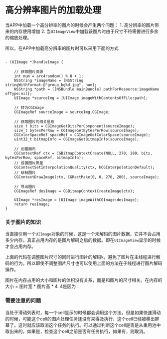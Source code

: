 #  高分辨率图片的加载处理

当APP中加载一个高分辨率的图片的时候会产生两个问题： 1. 高分辨率的图片带来的内存使用增加 2. 当`UIImageView`中加载该图片时由于尺寸不符需要进行多余的缩放处理。

所以，在APP中加载高分辨率的图片时可以采用下面的方式 

```

- (UIImage *)handleImage {

    // 获取图片资源
    int num = arc4random() % 8 + 1;
    NSString *imageName = [NSString stringWithFormat:@"group_bg%d.jpg", num];
    NSString *path = [[NSBundle mainBundle] pathForResource:imageName ofType:nil];
    UIImage *sourceImg = [UIImage imageWithContentsOfFile:path];

    // 转为CGImage 
    CGImageRef sourceImage = sourceImg.CGImage;

    // 获取图片的相关信息
    size_t bits = CGImageGetBitsPerComponent(sourceImage);
    size_t bytesPerRow = CGImageGetBytesPerRow(sourceImage);
    CGColorSpaceRef spaceRef = CGImageGetColorSpace(sourceImage);
    uint32_t bitmapInfo = CGImageGetBitmapInfo(sourceImage);

    // 创建画布
    CGContextRef ctx = CGBitmapContextCreate(NULL, 270, 280, bits, bytesPerRow, spaceRef, bitmapInfo);
    // 设置图片质量
    CGContextSetInterpolationQuality(ctx, kCGInterpolationDefault);
    // 绘制图片
    CGContextDrawImage(ctx, CGRectMake(0, 0, 270, 280), sourceImage);

    // 导出图片
    CGImageRef desImage = CGBitmapContextCreateImage(ctx);

    UIImage *resImage = [UIImage imageWithCGImage:desImage];
    return resImage;
}
```

### 关于图片的知识

当直接引用一个`UIImage`对象的时候，这是一个未解码的图片数据，它并不会占用多少内存。真正占用内存的是图片解码之后的数据。即在`UIImageView`显示的时候才会占用内存。

上面的代码在调整图片尺寸的同时进行图片的解码k，避免了图片在主线程进行解码的行为。所以即使不调整图片尺寸也可以使用上面的方法在子线程进行图片解码操作。

图片在内存占用的大小和图片的体积没有关系，而是和图片的尺寸相关。在内存的大小 = 图片宽 * 图片高 * 4. 4是因为：

### 需要注意的问题

当处于滑动列表时，每一个cell显示的时候都会调用这个方法，但是如果快速滑动的时候，可能这个cell的图片处理任务还没有来得及执行，这个cell已经被移出屏幕了。这时就应该取消这个任务的执行。可以通过判断这个cell是否是从重用池中取出来的，如果是，检查这个cell之前是否有任务执行，如果有，则取消。


